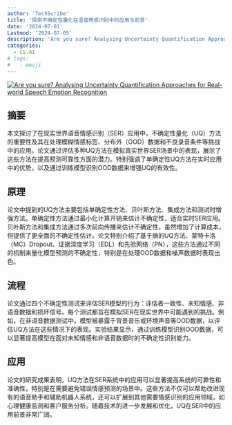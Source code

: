 ```yaml
---
author: 'TechScribe'
title: '探索不确定性量化在语音情感识别中的应用与前景'
date: '2024-07-01'
Lastmod: '2024-07-05'
description: 'Are you sure? Analysing Uncertainty Quantification Approaches for Real-world Speech Emotion Recognition'
categories:
  - CS.AI
# tags:
#   - emoji
---
```


[![Are you sure? Analysing Uncertainty Quantification Approaches for Real-world Speech Emotion Recognition](https://arxiv-research-1301205113.cos.ap-guangzhou.myqcloud.com/images/2407.01143v1.pdf_0.jpg)](https://arxiv.org/abs/2407.01143v1)

## 摘要

本文探讨了在现实世界语音情感识别（SER）应用中，不确定性量化（UQ）方法的重要性及其在处理模糊情感标签、分布外（OOD）数据和不良录音条件等挑战中的应用。论文通过评估多种UQ方法在模拟真实世界SER场景中的表现，展示了这些方法在提高预测可靠性方面的潜力。特别强调了单确定性UQ方法在实时应用中的优势，以及通过训练模型识别OOD数据来增强UQ的有效性。<!--more-->

## 原理

论文中提到的UQ方法主要包括单确定性方法、贝叶斯方法、集成方法和测试时增强方法。单确定性方法通过最小化计算开销来估计不确定性，适合实时SER应用。贝叶斯方法和集成方法通过多次前向传播来估计不确定性，虽然增加了计算成本，但提供了更全面的不确定性估计。论文特别介绍了基于熵的UQ方法、蒙特卡洛（MC）Dropout、证据深度学习（EDL）和先验网络（PN），这些方法通过不同的机制来量化模型预测的不确定性，特别是在处理OOD数据和噪声数据时表现出色。

## 流程

论文通过四个不确定性测试来评估SER模型的行为：评估者一致性、未知情感、非语音数据和损坏信号。每个测试都旨在模拟SER在现实世界中可能遇到的挑战。例如，在非语音数据测试中，模型被暴露于背景音乐或环境声音等OOD数据，以评估UQ方法在这些情况下的表现。实验结果显示，通过训练模型识别OOD数据，可以显著提高模型在面对未知情感和非语音数据时的不确定性识别能力。

## 应用

论文的研究成果表明，UQ方法在SER系统中的应用可以显著提高系统的可靠性和准确性，特别是在需要避免错误情感预测的场景中。这些方法不仅可以帮助改进现有的语音助手和辅助机器人系统，还可以扩展到其他需要情感识别的应用领域，如心理健康监测和客户服务分析。随着技术的进一步发展和优化，UQ在SER中的应用前景非常广阔。